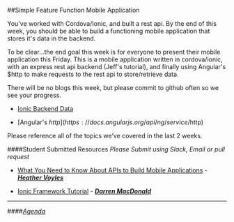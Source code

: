 ##Simple Feature Function Mobile Application

You've worked with Cordova/Ionic, and built a rest api. By the end of this week, you should be able to build a functioning mobile application that stores it's data in the backend.

To be clear...the end goal this week is for everyone to present their mobile application this Friday.
This is a mobile application written in cordova/ionic, with an express rest api backend (Jeff's tutorial), and finally using Angular's $http to make requests to the rest api to store/retrieve data.

There will be no blogs this week, but please commit to github often so we see your progress.



- [Ionic Backend Data](http://learn.ionicframework.com/formulas/backend-data/)

- [Angular's $http](https://docs.angularjs.org/api/ng/service/$http)



Please reference all of the topics we’ve covered in the last 2 weeks.




####Student Submitted Resources
*Please Submit using Slack, Email or pull request*

- [What You Need to Know About APIs to Build Mobile Applications](http://appdevelopermagazine.com/1509/2014/6/1/What-You-Need-to-Know-About-APIs-to-Build-Mobile-Applications/) - [***Heather Voyles***](http://hypertasker.com/)

- [Ionic Framework Tutorial](https://thinkster.io/ionic-framework-tutorial/?utm_source=mailinglist&utm_medium=email&utm_campaign=pro_launch) - [***Darren MacDonald***](http://darrenmacdonald.ca/)


---

####[*Agenda*](../../agenda/february/week-3.md)
